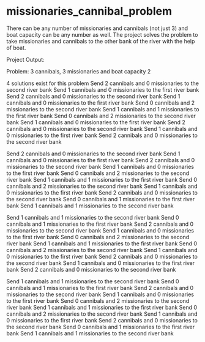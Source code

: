 # missionaries_cannibal_problem
There can be any number of missionaries and cannibals (not just 3) and boat capacity can be any number as well. The project solves the problem to take missionaries and cannibals to the other bank of the river with the help of boat.

Project Output:

Problem: 3 cannibals, 3 missionaries and boat capacity 2

4 solutions exist for this problem 
Send 2 cannibals and 0 missionaries to the second river bank
Send 1 cannibals and 0 missionaries to the first river bank
Send 2 cannibals and 0 missionaries to the second river bank
Send 1 cannibals and 0 missionaries to the first river bank
Send 0 cannibals and 2 missionaries to the second river bank
Send 1 cannibals and 1 missionaries to the first river bank
Send 0 cannibals and 2 missionaries to the second river bank
Send 1 cannibals and 0 missionaries to the first river bank
Send 2 cannibals and 0 missionaries to the second river bank
Send 1 cannibals and 0 missionaries to the first river bank
Send 2 cannibals and 0 missionaries to the second river bank

Send 2 cannibals and 0 missionaries to the second river bank
Send 1 cannibals and 0 missionaries to the first river bank
Send 2 cannibals and 0 missionaries to the second river bank
Send 1 cannibals and 0 missionaries to the first river bank
Send 0 cannibals and 2 missionaries to the second river bank
Send 1 cannibals and 1 missionaries to the first river bank
Send 0 cannibals and 2 missionaries to the second river bank
Send 1 cannibals and 0 missionaries to the first river bank
Send 2 cannibals and 0 missionaries to the second river bank
Send 0 cannibals and 1 missionaries to the first river bank
Send 1 cannibals and 1 missionaries to the second river bank

Send 1 cannibals and 1 missionaries to the second river bank
Send 0 cannibals and 1 missionaries to the first river bank
Send 2 cannibals and 0 missionaries to the second river bank
Send 1 cannibals and 0 missionaries to the first river bank
Send 0 cannibals and 2 missionaries to the second river bank
Send 1 cannibals and 1 missionaries to the first river bank
Send 0 cannibals and 2 missionaries to the second river bank
Send 1 cannibals and 0 missionaries to the first river bank
Send 2 cannibals and 0 missionaries to the second river bank
Send 1 cannibals and 0 missionaries to the first river bank
Send 2 cannibals and 0 missionaries to the second river bank

Send 1 cannibals and 1 missionaries to the second river bank
Send 0 cannibals and 1 missionaries to the first river bank
Send 2 cannibals and 0 missionaries to the second river bank
Send 1 cannibals and 0 missionaries to the first river bank
Send 0 cannibals and 2 missionaries to the second river bank
Send 1 cannibals and 1 missionaries to the first river bank
Send 0 cannibals and 2 missionaries to the second river bank
Send 1 cannibals and 0 missionaries to the first river bank
Send 2 cannibals and 0 missionaries to the second river bank
Send 0 cannibals and 1 missionaries to the first river bank
Send 1 cannibals and 1 missionaries to the second river bank

